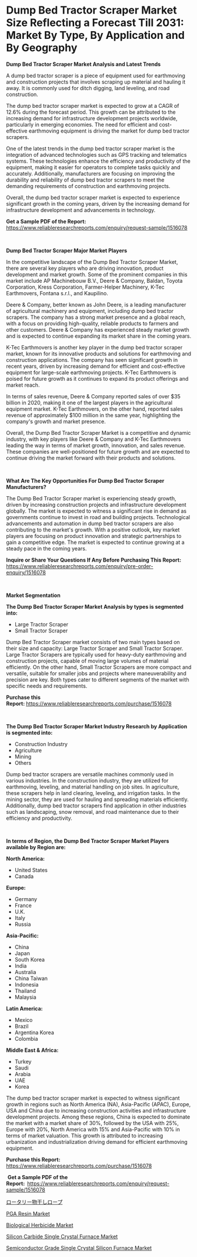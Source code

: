 <p><h1>Dump Bed Tractor Scraper Market Size Reflecting a Forecast Till 2031: Market By Type, By Application and By Geography</h1></p><p><strong>Dump Bed Tractor Scraper Market Analysis and Latest Trends</strong></p>
<p><p>A dump bed tractor scraper is a piece of equipment used for earthmoving and construction projects that involves scraping up material and hauling it away. It is commonly used for ditch digging, land leveling, and road construction.</p><p>The dump bed tractor scraper market is expected to grow at a CAGR of 12.6% during the forecast period. This growth can be attributed to the increasing demand for infrastructure development projects worldwide, particularly in emerging economies. The need for efficient and cost-effective earthmoving equipment is driving the market for dump bed tractor scrapers.</p><p>One of the latest trends in the dump bed tractor scraper market is the integration of advanced technologies such as GPS tracking and telematics systems. These technologies enhance the efficiency and productivity of the equipment, making it easier for operators to complete tasks quickly and accurately. Additionally, manufacturers are focusing on improving the durability and reliability of dump bed tractor scrapers to meet the demanding requirements of construction and earthmoving projects.</p><p>Overall, the dump bed tractor scraper market is expected to experience significant growth in the coming years, driven by the increasing demand for infrastructure development and advancements in technology.</p></p>
<p><strong>Get a Sample PDF of the Report:&nbsp;</strong> <a href="https://www.reliableresearchreports.com/enquiry/request-sample/1516078">https://www.reliableresearchreports.com/enquiry/request-sample/1516078</a></p>
<p>&nbsp;</p>
<p><strong>Dump Bed Tractor Scraper Major Market Players</strong></p>
<p><p>In the competitive landscape of the Dump Bed Tractor Scraper Market, there are several key players who are driving innovation, product development and market growth. Some of the prominent companies in this market include AP Machinebouw B.V., Deere & Company, Baldan, Toyota Corporation, Kress Corporation, Farmer-Helper Machinery, K-Tec Earthmovers, Fontana s.r.l., and Kaupilino.</p><p>Deere & Company, better known as John Deere, is a leading manufacturer of agricultural machinery and equipment, including dump bed tractor scrapers. The company has a strong market presence and a global reach, with a focus on providing high-quality, reliable products to farmers and other customers. Deere & Company has experienced steady market growth and is expected to continue expanding its market share in the coming years.</p><p>K-Tec Earthmovers is another key player in the dump bed tractor scraper market, known for its innovative products and solutions for earthmoving and construction applications. The company has seen significant growth in recent years, driven by increasing demand for efficient and cost-effective equipment for large-scale earthmoving projects. K-Tec Earthmovers is poised for future growth as it continues to expand its product offerings and market reach.</p><p>In terms of sales revenue, Deere & Company reported sales of over $35 billion in 2020, making it one of the largest players in the agricultural equipment market. K-Tec Earthmovers, on the other hand, reported sales revenue of approximately $100 million in the same year, highlighting the company's growth and market presence.</p><p>Overall, the Dump Bed Tractor Scraper Market is a competitive and dynamic industry, with key players like Deere & Company and K-Tec Earthmovers leading the way in terms of market growth, innovation, and sales revenue. These companies are well-positioned for future growth and are expected to continue driving the market forward with their products and solutions.</p></p>
<p>&nbsp;</p>
<p><strong>What Are The Key Opportunities For Dump Bed Tractor Scraper Manufacturers?</strong></p>
<p><p>The Dump Bed Tractor Scraper market is experiencing steady growth, driven by increasing construction projects and infrastructure development globally. The market is expected to witness a significant rise in demand as governments continue to invest in road and building projects. Technological advancements and automation in dump bed tractor scrapers are also contributing to the market's growth. With a positive outlook, key market players are focusing on product innovation and strategic partnerships to gain a competitive edge. The market is expected to continue growing at a steady pace in the coming years.</p></p>
<p><strong>Inquire or Share Your Questions If Any Before Purchasing This Report:</strong> <a href="https://www.reliableresearchreports.com/enquiry/pre-order-enquiry/1516078">https://www.reliableresearchreports.com/enquiry/pre-order-enquiry/1516078</a></p>
<p>&nbsp;</p>
<p><strong>Market Segmentation</strong></p>
<p><strong>The Dump Bed Tractor Scraper Market Analysis by types is segmented into:</strong></p>
<p><ul><li>Large Tractor Scraper</li><li>Small Tractor Scraper</li></ul></p>
<p><p>Dump Bed Tractor Scraper market consists of two main types based on their size and capacity: Large Tractor Scraper and Small Tractor Scraper. Large Tractor Scrapers are typically used for heavy-duty earthmoving and construction projects, capable of moving large volumes of material efficiently. On the other hand, Small Tractor Scrapers are more compact and versatile, suitable for smaller jobs and projects where maneuverability and precision are key. Both types cater to different segments of the market with specific needs and requirements.</p></p>
<p><strong>Purchase this Report:&nbsp;</strong><a href="https://www.reliableresearchreports.com/purchase/1516078">https://www.reliableresearchreports.com/purchase/1516078</a></p>
<p>&nbsp;</p>
<p><strong>The Dump Bed Tractor Scraper Market Industry Research by Application is segmented into:</strong></p>
<p><ul><li>Construction Industry</li><li>Agriculture</li><li>Mining</li><li>Others</li></ul></p>
<p><p>Dump bed tractor scrapers are versatile machines commonly used in various industries. In the construction industry, they are utilized for earthmoving, leveling, and material handling on job sites. In agriculture, these scrapers help in land clearing, leveling, and irrigation tasks. In the mining sector, they are used for hauling and spreading materials efficiently. Additionally, dump bed tractor scrapers find application in other industries such as landscaping, snow removal, and road maintenance due to their efficiency and productivity.</p></p>
<p>&nbsp;</p>
<p><strong>In terms of Region, the Dump Bed Tractor Scraper Market Players available by Region are:</strong></p>
<p>
    <p> <strong> North America: </strong>
        <ul>
            <li>United States</li>
            <li>Canada</li>
        </ul>
        </p> 
    <p> <strong> Europe: </strong>
        <ul>
            <li>Germany</li>
            <li>France</li>
            <li>U.K.</li>
            <li>Italy</li>
            <li>Russia</li>
        </ul>
        </p> 
    <p> <strong> Asia-Pacific: </strong>
        <ul>
            <li>China</li>
            <li>Japan</li>
            <li>South Korea</li>
            <li>India</li>
            <li>Australia</li>
            <li>China Taiwan</li>
            <li>Indonesia</li>
            <li>Thailand</li>
            <li>Malaysia</li>
        </ul>
        </p> 
    <p> <strong> Latin America: </strong>
        <ul>
            <li>Mexico</li>
            <li>Brazil</li>
            <li>Argentina Korea</li>
            <li>Colombia</li>
        </ul>
        </p> 
    <p> <strong> Middle East & Africa: </strong>
        <ul>
            <li>Turkey</li>
            <li>Saudi</li>
            <li>Arabia</li>
            <li>UAE</li>
            <li>Korea</li>
        </ul>
    </p>
    </p>
<p><p>The dump bed tractor scraper market is expected to witness significant growth in regions such as North America (NA), Asia-Pacific (APAC), Europe, USA and China due to increasing construction activities and infrastructure development projects. Among these regions, China is expected to dominate the market with a market share of 30%, followed by the USA with 25%, Europe with 20%, North America with 15% and Asia-Pacific with 10% in terms of market valuation. This growth is attributed to increasing urbanization and industrialization driving demand for efficient earthmoving equipment.</p></p>
<p><strong>Purchase this Report: </strong><a href="https://www.reliableresearchreports.com/purchase/1516078">https://www.reliableresearchreports.com/purchase/1516078</a></p>
<p>&nbsp;<strong>Get a Sample PDF of the Report:&nbsp;&nbsp;</strong><a href="https://www.reliableresearchreports.com/enquiry/request-sample/1516078">https://www.reliableresearchreports.com/enquiry/request-sample/1516078</a></p>
<p><strong></strong></p>
<p><p><a href="https://medium.com/@violetap1969/%E3%83%AD%E3%83%BC%E3%82%BF%E3%83%AA%E3%83%BC%E5%BC%8F%E7%89%A9%E5%B9%B2%E3%81%97%E5%B8%82%E5%A0%B4%E3%81%AE%E8%A6%8B%E9%80%9A%E3%81%97-%E5%B8%82%E5%A0%B4%E5%8B%95%E5%90%91-%E6%88%90%E9%95%B7-2024%E5%B9%B4%E3%81%8B%E3%82%892031%E5%B9%B4%E3%81%BE%E3%81%A7%E3%81%AE%E4%BA%88%E6%B8%AC-adb892312dbf">ロータリー物干しロープ</a></p><p><a href="https://view.publitas.com/reportprime-1/pga-resin-market-challenges-opportunities-and-growth-drivers-and-major-market-players-forecasted-for-period-from-2024-2031/">PGA Resin Market</a></p><p><a href="https://view.publitas.com/reportprime-1/biological-herbicide-market-provides-detailed-segmentation-of-this-market-based-on-type-application-and-region-and-forecast-for-the-period-from-2024-2031/">Biological Herbicide Market</a></p><p><a href="https://simplistic-meeting-7ee.notion.site/Silicon-Carbide-Single-Crystal-Furnace-Market-Furnish-Information-about-Market-Size-Market-Share-M-0cad467a27d642fd87fe581fa8d49c19">Silicon Carbide Single Crystal Furnace Market</a></p><p><a href="https://skillful-vermicelli-b89.notion.site/Semiconductor-Grade-Single-Crystal-Silicon-Furnace-Market-Insights-Market-Players-and-Forecast-Till-a893a2eef0ff4f959dda9d6e75453d05">Semiconductor Grade Single Crystal Silicon Furnace Market</a></p></p>